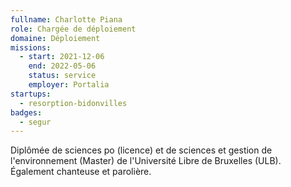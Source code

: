 ```yaml
---
fullname: Charlotte Piana
role: Chargée de déploiement
domaine: Déploiement
missions:
  - start: 2021-12-06
    end: 2022-05-06
    status: service
    employer: Portalia
startups:
  - resorption-bidonvilles
badges:
  - segur
---
```


Diplômée de sciences po (licence) et de sciences et gestion de l'environnement (Master) de l'Université Libre de Bruxelles (ULB). Également chanteuse et parolière.
